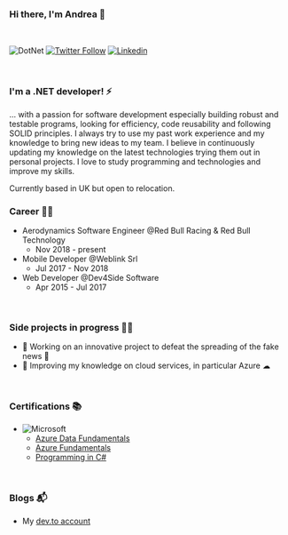 ### Hi there, I'm Andrea 👋
<br/>

![DotNet](https://img.shields.io/badge/.NET-5C2D91?style=for-the-badge&logo=.net&logoColor=white)
[![Twitter Follow](https://img.shields.io/badge/Twitter-1DA1F2?style=for-the-badge&logo=twitter&logoColor=white)](https://twitter.com/AndreaGrillo93)
[![Linkedin](https://img.shields.io/badge/LinkedIn-0077B5?style=for-the-badge&logo=linkedin&logoColor=white)](https://www.linkedin.com/in/grillo-andrea/)

<br/>

### I'm a .NET developer! ⚡
... with a passion for software development especially building robust and testable programs, looking for efficiency, code reusability and following SOLID principles.
I always try to use my past work experience and my knowledge to bring new ideas to my team. I believe in continuously updating my knowledge on the latest technologies trying them out in personal projects. I love to study programming and technologies and improve my skills.
<br/>

Currently based in UK but open to relocation.


### Career 🐱‍👤
- Aerodynamics Software Engineer @Red Bull Racing & Red Bull Technology
    - Nov 2018 - present
- Mobile Developer @Weblink Srl
    - Jul 2017 - Nov 2018
- Web Developer @Dev4Side Software
    - Apr 2015 - Jul 2017

<br/>

### Side projects in progress  👷‍♂️
- 🔭 Working on an innovative project to defeat the spreading of the fake news 📰
- 🌱 Improving my knowledge on cloud services, in particular Azure ☁

<br/>

### Certifications 📚
- ![Microsoft](https://img.shields.io/badge/Microsoft-666666?style=for-the-badge&logo=microsoft&logoColor=white)
    - [Azure Data Fundamentals](https://www.credly.com/badges/483d26c2-77ed-4ed7-bc6f-4107927d1e95)
    - [Azure Fundamentals](https://www.credly.com/badges/6596c04f-54d3-492b-b003-be29d8573bda)
    - [Programming in C#](https://www.youracclaim.com/badges/33552018-a3e4-472f-abac-99ef62b19911/linked_in_profile)
    
<br/>

### Blogs 📬
- My [dev.to account](https://dev.to/krusty93)
